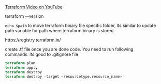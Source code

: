 [Terraform Video on YouTube](https://www.youtube.com/watch?v=SLB_c_ayRMo)

terraform --version

`echo $path` to move terraform binary file specific folder, Its similar to update path variable for path where terraform binary is stored

https://registry.terraform.io/

create .tf file once you are done code. You need to run following commands. Its good to .gitignore file

```terraform init
terraform plan
terraform apply
terraform destroy
terraform destroy -target <resourcetype.resource_name>
```
